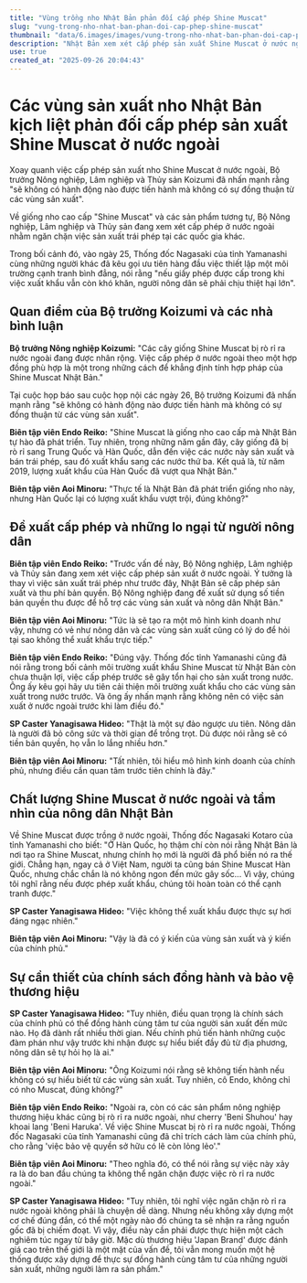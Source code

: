 ```yaml
---
title: "Vùng trồng nho Nhật Bản phản đối cấp phép Shine Muscat"
slug: "vung-trong-nho-nhat-ban-phan-doi-cap-phep-shine-muscat"
thumbnail: "data/6.images/images/vung-trong-nho-nhat-ban-phan-doi-cap-phep-shine-muscat.webp"
description: "Nhật Bản xem xét cấp phép sản xuất Shine Muscat ở nước ngoài để ngăn chặn việc trồng trái phép. Các vùng trồng nho Nhật Bản phản đối, kêu gọi ưu tiên hỗ trợ xuất khẩu trong nước."
use: true
created_at: "2025-09-26 20:04:43"
---
```


# Các vùng sản xuất nho Nhật Bản kịch liệt phản đối cấp phép sản xuất Shine Muscat ở nước ngoài

Xoay quanh việc cấp phép sản xuất nho Shine Muscat ở nước ngoài, Bộ trưởng Nông nghiệp, Lâm nghiệp và Thủy sản Koizumi đã nhấn mạnh rằng "sẽ không có hành động nào được tiến hành mà không có sự đồng thuận từ các vùng sản xuất".

Về giống nho cao cấp "Shine Muscat" và các sản phẩm tương tự, Bộ Nông nghiệp, Lâm nghiệp và Thủy sản đang xem xét cấp phép ở nước ngoài nhằm ngăn chặn việc sản xuất trái phép tại các quốc gia khác.

Trong bối cảnh đó, vào ngày 25, Thống đốc Nagasaki của tỉnh Yamanashi cùng những người khác đã kêu gọi ưu tiên hàng đầu việc thiết lập một môi trường cạnh tranh bình đẳng, nói rằng "nếu giấy phép được cấp trong khi việc xuất khẩu vẫn còn khó khăn, người nông dân sẽ phải chịu thiệt hại lớn".

## Quan điểm của Bộ trưởng Koizumi và các nhà bình luận

**Bộ trưởng Nông nghiệp Koizumi:** "Các cây giống Shine Muscat bị rò rỉ ra nước ngoài đang được nhân rộng. Việc cấp phép ở nước ngoài theo một hợp đồng phù hợp là một trong những cách để khẳng định tính hợp pháp của Shine Muscat Nhật Bản."

Tại cuộc họp báo sau cuộc họp nội các ngày 26, Bộ trưởng Koizumi đã nhấn mạnh rằng "sẽ không có hành động nào được tiến hành mà không có sự đồng thuận từ các vùng sản xuất".

**Biên tập viên Endo Reiko:** "Shine Muscat là giống nho cao cấp mà Nhật Bản tự hào đã phát triển. Tuy nhiên, trong những năm gần đây, cây giống đã bị rò rỉ sang Trung Quốc và Hàn Quốc, dẫn đến việc các nước này sản xuất và bán trái phép, sau đó xuất khẩu sang các nước thứ ba. Kết quả là, từ năm 2019, lượng xuất khẩu của Hàn Quốc đã vượt qua Nhật Bản."

**Biên tập viên Aoi Minoru:** "Thực tế là Nhật Bản đã phát triển giống nho này, nhưng Hàn Quốc lại có lượng xuất khẩu vượt trội, đúng không?"

## Đề xuất cấp phép và những lo ngại từ người nông dân

**Biên tập viên Endo Reiko:** "Trước vấn đề này, Bộ Nông nghiệp, Lâm nghiệp và Thủy sản đang xem xét việc cấp phép sản xuất ở nước ngoài. Ý tưởng là thay vì việc sản xuất trái phép như trước đây, Nhật Bản sẽ cấp phép sản xuất và thu phí bản quyền. Bộ Nông nghiệp đang đề xuất sử dụng số tiền bản quyền thu được để hỗ trợ các vùng sản xuất và nông dân Nhật Bản."

**Biên tập viên Aoi Minoru:** "Tức là sẽ tạo ra một mô hình kinh doanh như vậy, nhưng có vẻ như nông dân và các vùng sản xuất cũng có lý do để hỏi tại sao không thể xuất khẩu trực tiếp."

**Biên tập viên Endo Reiko:** "Đúng vậy. Thống đốc tỉnh Yamanashi cũng đã nói rằng trong bối cảnh môi trường xuất khẩu Shine Muscat từ Nhật Bản còn chưa thuận lợi, việc cấp phép trước sẽ gây tổn hại cho sản xuất trong nước. Ông ấy kêu gọi hãy ưu tiên cải thiện môi trường xuất khẩu cho các vùng sản xuất trong nước trước. Và ông ấy nhấn mạnh rằng không nên có việc sản xuất ở nước ngoài trước khi làm điều đó."

**SP Caster Yanagisawa Hideo:** "Thật là một sự đảo ngược ưu tiên. Nông dân là người đã bỏ công sức và thời gian để trồng trọt. Dù được nói rằng sẽ có tiền bản quyền, họ vẫn lo lắng nhiều hơn."

**Biên tập viên Aoi Minoru:** "Tất nhiên, tôi hiểu mô hình kinh doanh của chính phủ, nhưng điều cần quan tâm trước tiên chính là đây."

## Chất lượng Shine Muscat ở nước ngoài và tầm nhìn của nông dân Nhật Bản

Về Shine Muscat được trồng ở nước ngoài, Thống đốc Nagasaki Kotaro của tỉnh Yamanashi cho biết: "Ở Hàn Quốc, họ thậm chí còn nói rằng Nhật Bản là nơi tạo ra Shine Muscat, nhưng chính họ mới là người đã phổ biến nó ra thế giới. Chẳng hạn, ngay cả ở Việt Nam, người ta cũng bán Shine Muscat Hàn Quốc, nhưng chắc chắn là nó không ngon đến mức gây sốc... Vì vậy, chúng tôi nghĩ rằng nếu được phép xuất khẩu, chúng tôi hoàn toàn có thể cạnh tranh được."

**SP Caster Yanagisawa Hideo:** "Việc không thể xuất khẩu được thực sự hơi đáng ngạc nhiên."

**Biên tập viên Aoi Minoru:** "Vậy là đã có ý kiến của vùng sản xuất và ý kiến của chính phủ."

## Sự cần thiết của chính sách đồng hành và bảo vệ thương hiệu

**SP Caster Yanagisawa Hideo:** "Tuy nhiên, điều quan trọng là chính sách của chính phủ có thể đồng hành cùng tâm tư của người sản xuất đến mức nào. Họ đã dành rất nhiều thời gian. Nếu chính phủ tiến hành những cuộc đàm phán như vậy trước khi nhận được sự hiểu biết đầy đủ từ địa phương, nông dân sẽ tự hỏi họ là ai."

**Biên tập viên Aoi Minoru:** "Ông Koizumi nói rằng sẽ không tiến hành nếu không có sự hiểu biết từ các vùng sản xuất. Tuy nhiên, cô Endo, không chỉ có nho Muscat, đúng không?"

**Biên tập viên Endo Reiko:** "Ngoài ra, còn có các sản phẩm nông nghiệp thương hiệu khác cũng bị rò rỉ ra nước ngoài, như cherry 'Beni Shuhou' hay khoai lang 'Beni Haruka'. Về việc Shine Muscat bị rò rỉ ra nước ngoài, Thống đốc Nagasaki của tỉnh Yamanashi cũng đã chỉ trích cách làm của chính phủ, cho rằng 'việc bảo vệ quyền sở hữu có lẽ còn lỏng lẻo'."

**Biên tập viên Aoi Minoru:** "Theo nghĩa đó, có thể nói rằng sự việc này xảy ra là do ban đầu chúng ta không thể ngăn chặn được việc rò rỉ ra nước ngoài."

**SP Caster Yanagisawa Hideo:** "Tuy nhiên, tôi nghĩ việc ngăn chặn rò rỉ ra nước ngoài không phải là chuyện dễ dàng. Nhưng nếu không xây dựng một cơ chế đúng đắn, có thể một ngày nào đó chúng ta sẽ nhận ra rằng nguồn gốc đã bị chiếm đoạt. Vì vậy, điều này cần phải được thực hiện một cách nghiêm túc ngay từ bây giờ. Mặc dù thương hiệu 'Japan Brand' được đánh giá cao trên thế giới là một mặt của vấn đề, tôi vẫn mong muốn một hệ thống được xây dựng để thực sự đồng hành cùng tâm tư của những người sản xuất, những người làm ra sản phẩm."
